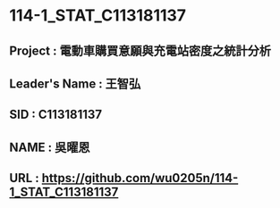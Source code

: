 # 114-1_STAT_C113181137
## Project : 電動車購買意願與充電站密度之統計分析
## Leader's Name : 王智弘
## SID : C113181137
## NAME : 吳曜恩
## URL : https://github.com/wu0205n/114-1_STAT_C113181137
